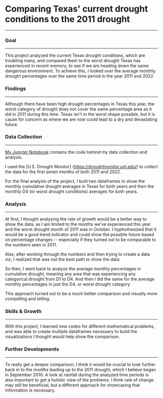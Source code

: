 # Comparing Texas' current drought conditions to the 2011 drought
---	
### Goal
---	
This project analyzed the current Texas drought conditions, which are troubling many, and compared them to the worst drought Texas has experienced in recent memory, to see if we are heading down the same dangerous environment. To achieve this, I looked over the average monthly drought percentages over the same time period in the year 2011 and 2022.

### Findings
---	
Although there have been high drought percentages in Texas this year, the worst category of drought does not cover the same percentage area as it did in 2011 during this time. Texas isn't in the worst shape possible, but it is cause for concern as where we are now could lead to a dry and devastating future.

### Data Collection
---	
[My Jupyter Notebook](https://github.com/carolinaszv/texas-drought/blob/main/Texas%20drought%202011%20vs.%202022.ipynb) contains the code behind my data collection and analysis.

I used the [U.S. Drought Monitor] (https://droughtmonitor.unl.edu/) to collect the data for the first seven months of both 2011 and 2022.

For the final analysis of the  project, I built two dataframes to show the monthly cumulative drought averages in Texas for both years and then the monthly D4 (or worst drought conditions) averages for both years.

### Analysis
---	
At first, I thought analyzing the rate of growth would be a better way to show the data, as I am limited to the months we've experienced this year and the worst drought month of 2011 was in October. I hyphothesized that it would be a good trend indicator and could show the possible future based on percentage changes -- especially if they turned out to be comparable to the numbers seen in 2011.

Alas, after working through the numbers and then trying to create a data viz, I realized that was not the best path to show the data.

So then, I went back to analyze the average monthly percentages in cumulative drought, meaning any area that was experiencing any categorical drought from D1 to D4. And then I did the same for the average monthly percentages in just the D4, or worst drought category.

This approach turned out to be a much better comparison and visually more compelling and telling.

### Skills & Growth
---	
With this project, I learned new codes for different mathematical problems, and was able to create multiple dataframes necessary to build the visualizations I thought would help show the comparison.

### Further Developments
---	
To really get a deeper comparison, I think it would be crucial to look further back in to the months leading up to the 2011 drought, which I believe began in September 2010. A look at rainfall during the analyzed time periods is also important to get a holistic view of the problems.
I think rate of change may still be beneficial, but a different approach for showcasing that information is necessary.